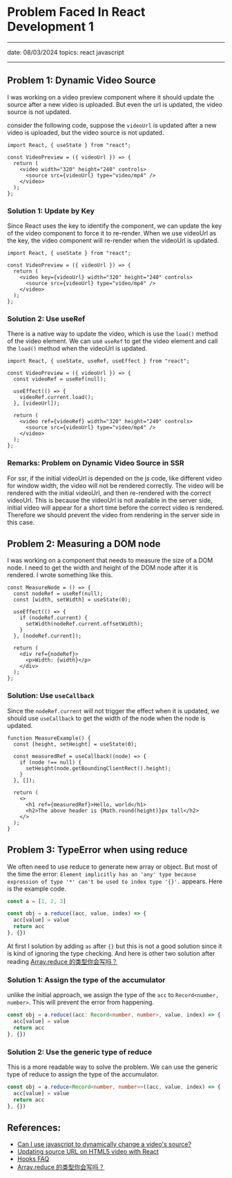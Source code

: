 # Problem Faced In React Development 1

---

date: 08/03/2024
topics: react javascript

---

## Problem 1: Dynamic Video Source

I was working on a video preview component where it should update the source after a new video is uploaded. But even the url is updated, the video source is not updated.

consider the following code, suppose the `videoUrl` is updated after a new video is uploaded, but the video source is not updated.

```tsx
import React, { useState } from "react";

const VideoPreview = ({ videoUrl }) => {
  return (
    <video width="320" height="240" controls>
      <source src={videoUrl} type="video/mp4" />
    </video>
  );
};
```

### Solution 1: Update by Key

Since React uses the key to identify the component, we can update the key of the video component to force it to re-render. When we use videoUrl as the key, the video component will re-render when the videoUrl is updated.

```tsx
import React, { useState } from "react";

const VideoPreview = ({ videoUrl }) => {
  return (
    <video key={videoUrl} width="320" height="240" controls>
      <source src={videoUrl} type="video/mp4" />
    </video>
  );
};
```

### Solution 2: Use useRef

There is a native way to update the video, which is use the `load()` method of the video element. We can use `useRef` to get the video element and call the `load()` method when the videoUrl is updated.

```tsx
import React, { useState, useRef, useEffect } from "react";

const VideoPreview = ({ videoUrl }) => {
  const videoRef = useRef(null);

  useEffect(() => {
    videoRef.current.load();
  }, [videoUrl]);

  return (
    <video ref={videoRef} width="320" height="240" controls>
      <source src={videoUrl} type="video/mp4" />
    </video>
  );
};
```

### Remarks: Problem on Dynamic Video Source in SSR

For ssr, if the initial videoUrl is depended on the js code, like different video for window width, the video will not be rendered correctly. The video will be rendered with the initial videoUrl, and then re-rendered with the correct videoUrl. This is because the videoUrl is not available in the server side, initial video will appear for a short time before the correct video is rendered. Therefore we should prevent the video from rendering in the server side in this case.

## Problem 2: Measuring a DOM node

I was working on a component that needs to measure the size of a DOM node. I need to get the width and height of the DOM node after it is rendered. I wrote something like this.

```tsx
const MeasureNode = () => {
  const nodeRef = useRef(null);
  const [width, setWidth] = useState(0);

  useEffect(() => {
    if (nodeRef.current) {
      setWidth(nodeRef.current.offsetWidth);
    }
  }, [nodeRef.current]);

  return (
    <div ref={nodeRef}>
      <p>Width: {width}</p>
    </div>
  );
};
```

### Solution: Use `useCallback`

Since the `nodeRef.current` will not trigger the effect when it is updated, we should use `useCallback` to get the width of the node when the node is updated.

```tsx
function MeasureExample() {
  const [height, setHeight] = useState(0);

  const measuredRef = useCallback((node) => {
    if (node !== null) {
      setHeight(node.getBoundingClientRect().height);
    }
  }, []);

  return (
    <>
      <h1 ref={measuredRef}>Hello, world</h1>
      <h2>The above header is {Math.round(height)}px tall</h2>
    </>
  );
}
```

## Problem 3: TypeError when using reduce

We often need to use reduce to generate new array or object. But most of the time the error: `Element implicitly has an 'any' type because expression of type '*' can't be used to index type '{}'.` appears. Here is the example code. 

```ts
const a = [1, 2, 3]

const obj = a.reduce((acc, value, index) => {
  acc[value] = value
  return acc
}, {})
```

At first I solution by adding `as` after `{}` but this is not a good solution since it is kind of ignoring the type checking. And here is other two solution after reading [Array.reduce 的类型你会写吗？](https://juejin.cn/post/7356055073586249779)

### Solution 1: Assign the type of the accumulator

unlike the initial approach, we assign the type of the `acc` to `Record<number, number>`. This will prevent the error from happening.

```ts
const obj = a.reduce((acc: Record<number, number>, value, index) => {
  acc[value] = value
  return acc
}, {})
```

### Solution 2: Use the generic type of reduce

This is a more readable way to solve the problem. We can use the generic type of reduce to assign the type of the accumulator.

```ts
const obj = a.reduce<Record<number, number>>((acc, value, index) => {
  acc[value] = value
  return acc
}, {})
```

## References:

- [Can I use javascript to dynamically change a video's source?](https://stackoverflow.com/questions/3732562/can-i-use-javascript-to-dynamically-change-a-videos-source)
- [Updating source URL on HTML5 video with React](https://stackoverflow.com/questions/41303012/updating-source-url-on-html5-video-with-react)
- [Hooks FAQ](https://legacy.reactjs.org/docs/hooks-faq.html#how-can-i-measure-a-dom-node)
- [Array.reduce 的类型你会写吗？](https://juejin.cn/post/7356055073586249779)